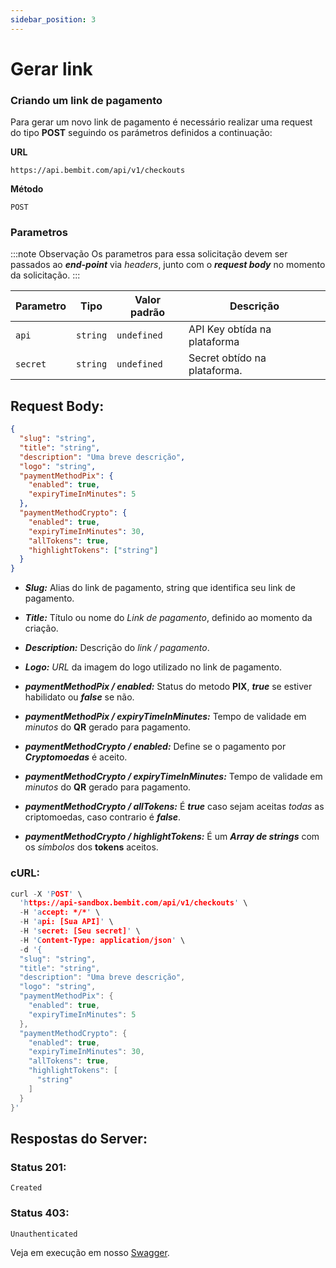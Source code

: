 ```yaml
---
sidebar_position: 3
---
```


# Gerar link

### Criando um link de pagamento

Para gerar um novo link de pagamento é necessário realizar uma request do tipo **POST** seguindo os parámetros definidos a continuação:

**URL**

```
https://api.bembit.com/api/v1/checkouts
```

**Método**

```
POST
```

### Parametros

:::note Observação
Os parametros para essa solicitação devem ser passados ao **_end-point_** via _headers_, junto com o **_request body_** no momento da solicitação.
:::

| Parametro | Tipo     | Valor padrão | Descrição                    |
| --------- | -------- | ------------ | ---------------------------- |
| `api`     | `string` | `undefined`  | API Key obtída na plataforma |
| `secret`  | `string` | `undefined`  | Secret obtído na plataforma. |

## Request Body:

```json
{
  "slug": "string",
  "title": "string",
  "description": "Uma breve descrição",
  "logo": "string",
  "paymentMethodPix": {
    "enabled": true,
    "expiryTimeInMinutes": 5
  },
  "paymentMethodCrypto": {
    "enabled": true,
    "expiryTimeInMinutes": 30,
    "allTokens": true,
    "highlightTokens": ["string"]
  }
}
```

- **_Slug:_** Alias do link de pagamento, string que identifica seu link de pagamento.
- **_Title:_** Título ou nome do _Link de pagamento_, definido ao momento da criação.
- **_Description:_** Descrição do _link / pagamento_.
- **_Logo:_** _URL_ da imagem do logo utilizado no link de pagamento.

- **_paymentMethodPix / enabled:_** Status do metodo **PIX**, **_true_** se estiver habilidato ou **_false_** se não.
- **_paymentMethodPix / expiryTimeInMinutes:_** Tempo de validade em _minutos_ do **QR** gerado para pagamento.

- **_paymentMethodCrypto / enabled:_** Define se o pagamento por **_Cryptomoedas_** é aceito.
- **_paymentMethodCrypto / expiryTimeInMinutes:_** Tempo de validade em _minutos_ do **QR** gerado para pagamento.
- **_paymentMethodCrypto / allTokens:_** É **_true_** caso sejam aceitas _todas_ as criptomoedas, caso contrario é **_false_**.
- **_paymentMethodCrypto / highlightTokens:_** É um **_Array de strings_** com os _símbolos_ dos **tokens** aceitos.

### cURL:

```c
curl -X 'POST' \
  'https://api-sandbox.bembit.com/api/v1/checkouts' \
  -H 'accept: */*' \
  -H 'api: [Sua API]' \
  -H 'secret: [Seu secret]' \
  -H 'Content-Type: application/json' \
  -d '{
  "slug": "string",
  "title": "string",
  "description": "Uma breve descrição",
  "logo": "string",
  "paymentMethodPix": {
    "enabled": true,
    "expiryTimeInMinutes": 5
  },
  "paymentMethodCrypto": {
    "enabled": true,
    "expiryTimeInMinutes": 30,
    "allTokens": true,
    "highlightTokens": [
      "string"
    ]
  }
}'
```

## Respostas do Server:

### Status 201:

    Created

### Status 403:

    Unauthenticated

Veja em execução em nosso [Swagger](https://api.bembit.com/docs/#/Checkouts/post_checkouts).
